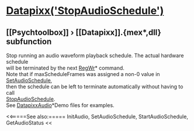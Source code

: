 # [Datapixx('StopAudioSchedule')](Datapixx-StopAudioSchedule) 
## [[Psychtoolbox]] &#8250; [[Datapixx]].{mex*,dll} subfunction


Stop running an audio waveform playback schedule. The actual hardware schedule  
will be terminated by the next [RegWr](RegWr)\* command.  
Note that if maxScheduleFrames was assigned a non-0 value in [SetAudioSchedule](SetAudioSchedule),  
then the schedule can be left to terminate automatically without having to call  
[StopAudioSchedule](StopAudioSchedule).  
See [DatapixxAudio](DatapixxAudio)\*Demo files for examples.  
  


<<=====See also:=====
InitAudio, SetAudioSchedule, StartAudioSchedule, GetAudioStatus
<<